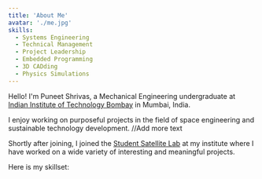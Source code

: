 ```yaml
---
title: 'About Me'
avatar: './me.jpg'
skills:
  - Systems Engineering 
  - Technical Management 
  - Project Leadership
  - Embedded Programming
  - 3D CADding 
  - Physics Simulations  
---
```


Hello! I'm Puneet Shrivas, a Mechanical Engineering undergraduate at [Indian Institute of Technology Bombay](http://www.iitb.ac.in/) in Mumbai, India.

I enjoy working on purposeful projects in the field of space engineering and sustainable technology development. //Add more text

Shortly after joining, I joined the [Student Satellite Lab](https://www.aero.iitb.ac.in/satlab/) at my institute where I have worked on a wide variety of interesting and meaningful projects.

Here is my skillset:
